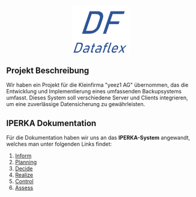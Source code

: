 <p align="center">
    <img src="https://github.com/ironflipper/DataFlex/blob/main/Dokumentationen/iperka/Images/LOGO.png" alt="DataFlex Logo" width="150
    "/>
</p>



## Projekt Beschreibung

Wir haben ein Projekt für die Kleinfirma "yeez1 AG" übernommen, das die Entwicklung und Implementierung eines umfassenden Backupsystems umfasst. 
Dieses System soll verschiedene Server und Clients integrieren, um eine zuverlässige Datensicherung zu gewährleisten.

## IPERKA Dokumentation

Für die Dokumentation haben wir uns an das **IPERKA-System** angewandt, welches man unter folgenden Links findet:

1. [Inform](https://github.com/ironflipper/DataFlex/blob/main/Dokumentationen/iperka/01_inform.md)
2. [Planning](https://github.com/ironflipper/DataFlex/blob/main/Dokumentationen/iperka/02_planning.md)
3. [Decide](https://github.com/ironflipper/DataFlex/blob/main/Dokumentationen/iperka/03_decide.md)
4. [Realize](https://github.com/ironflipper/DataFlex/blob/main/Dokumentationen/iperka/04_realize.md)
5. [Control](https://github.com/ironflipper/DataFlex/blob/main/Dokumentationen/iperka/05_control.md)
6. [Assess](https://github.com/ironflipper/DataFlex/blob/main/Dokumentationen/iperka/06_assess.md)

